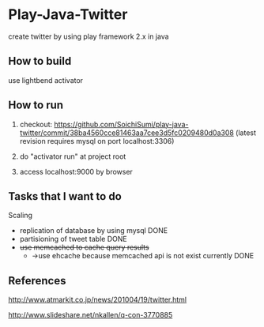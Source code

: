 # Play-Java-Twitter

create twitter by using play framework 2.x in java

## How to build 
use lightbend activator


## How to run 

1.  checkout: https://github.com/SoichiSumi/play-java-twitter/commit/38ba4560cce81463aa7cee3d5fc0209480d0a308
(latest revision requires mysql on port localhost:3306)

2.  do "activator run" at project root

3.  access localhost:9000 by browser

## Tasks that I want to do
Scaling
* replication of database by using mysql DONE
* partisioning of tweet table DONE
* ~~use memcached to cache query results~~ 
  * →use ehcache because memcached api is not exist currently DONE

## References
http://www.atmarkit.co.jp/news/201004/19/twitter.html

http://www.slideshare.net/nkallen/q-con-3770885
